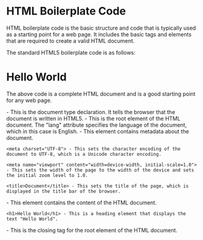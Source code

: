 # HTML Boilerplate Code

HTML boilerplate code is the basic structure and code that is typically used as a starting point for a web page. It includes the basic tags and elements that are required to create a valid HTML document.

The standard HTML5 boilerplate code is as follows:

<!DOCTYPE html>
<html lang="en">

<head>
    <meta charset="UTF-8">
    <meta name="viewport" content="width=device-width, initial-scale=1.0">
    <title>Document</title>
</head>

<body>
    <h1>Hello World</h1>
</body>

</html>

The above code is a complete HTML document and is a good starting point for any web page.
<!DOCTYPE html> - This is the document type declaration. It tells the browser that the document is written in HTML5.

<html lang="en"> - This is the root element of the HTML document. The "lang" attribute specifies the language of the document, which in this case is English.

<head> - This element contains metadata about the document.

    <meta charset="UTF-8"> - This sets the character encoding of the document to UTF-8, which is a Unicode character encoding.

    <meta name="viewport" content="width=device-width, initial-scale=1.0"> - This sets the width of the page to the width of the device and sets the initial zoom level to 1.0.

    <title>Document</title> - This sets the title of the page, which is displayed in the title bar of the browser.

</head>

<body> - This element contains the content of the HTML document.

    <h1>Hello World</h1> - This is a heading element that displays the text "Hello World".

</body>

</html> - This is the closing tag for the root element of the HTML document.
